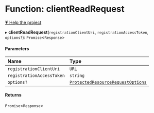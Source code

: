 # Function: clientReadRequest

[💗 Help the project](https://github.com/sponsors/panva)

▸ **clientReadRequest**(`registrationClientUri`, `registrationAccessToken`, `options?`): `Promise`<`Response`\>

#### Parameters

| Name | Type |
| :------ | :------ |
| `registrationClientUri` | `URL` |
| `registrationAccessToken` | `string` |
| `options?` | [`ProtectedResourceRequestOptions`](../interfaces/ProtectedResourceRequestOptions.md) |

#### Returns

`Promise`<`Response`\>

